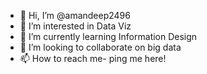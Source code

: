 - 👋 Hi, I’m @amandeep2496
- 👀 I’m interested in Data Viz
- 🌱 I’m currently learning Information Design
- 💞️ I’m looking to collaborate on big data
- 📫 How to reach me- ping me here!

<!---
amandeep2496/amandeep2496 is a ✨ special ✨ repository because its `README.md` (this file) appears on your GitHub profile.
You can click the Preview link to take a look at your changes.
--->
